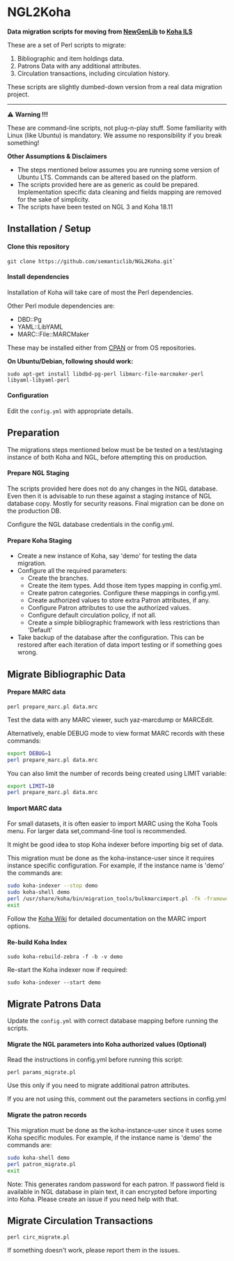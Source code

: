 # NGL2Koha

**Data migration scripts for moving from [NewGenLib](http://www.verussolutions.biz/web) to [Koha ILS](https://koha-community.org)**

These are a set of Perl scripts to migrate:
1. Bibliographic and item holdings data.
2. Patrons Data with any additional attributes.
3. Circulation transactions, including circulation history.

These scripts are slightly dumbed-down version from a real data migration project.

***
:warning: **Warning !!!**

These are command-line scripts, not plug-n-play stuff. Some familiarity with Linux (like Ubuntu) is mandatory. We assume no responsibility if you break something!

**Other Assumptions & Disclaimers**

- The steps mentioned below assumes you are running some version of Ubuntu LTS. Commands can be altered based on the platform.
- The scripts provided here are as generic as could be prepared. Implementation specific data cleaning and fields mapping are removed for the sake of simplicity.
- The scripts have been tested on NGL 3 and Koha 18.11

## Installation / Setup

#### Clone this repository
```
git clone https://github.com/semanticlib/NGL2Koha.git`
```

#### Install dependencies
Installation of Koha will take care of most the Perl dependencies.

Other Perl module dependencies are:
* DBD::Pg
* YAML::LibYAML
* MARC::File::MARCMaker

These may be installed either from [CPAN](https://metacpan.org) or from OS repositories.

**On Ubuntu/Debian, following should work:**

```
sudo apt-get install libdbd-pg-perl libmarc-file-marcmaker-perl libyaml-libyaml-perl
```

#### Configuration

Edit the `config.yml` with appropriate details.

## Preparation

The migrations steps mentioned below must be be tested on a test/staging instance of both Koha and NGL, before attempting this on production.

#### Prepare NGL Staging
The scripts provided here does not do any changes in the NGL database. Even then it is advisable to run these against a staging instance of NGL database copy. Mostly for security reasons. Final migration can be done on the production DB.

Configure the NGL database credentials in the config.yml.

#### Prepare Koha Staging
* Create a new instance of Koha, say 'demo' for testing the data migration.
* Configure all the required parameters:
    - Create the branches.
    - Create the item types. Add those item types mapping in config.yml.
    - Create patron categories. Configure these mappings in config.yml.
    - Create authorized values to store extra Patron attributes, if any.
    - Configure Patron attributes to use the authorized values.
    - Configure default circulation policy, if not all.
    - Create a simple bibliographic framework with less restrictions than 'Default'
* Take backup of the database after the configuration. This can be restored after each iteration of data import testing or if something goes wrong.


## Migrate Bibliographic Data

#### Prepare MARC data

```
perl prepare_marc.pl data.mrc
```

Test the data with any MARC viewer, such yaz-marcdump or MARCEdit. 

Alternatively, enable DEBUG mode to view format MARC records with these commands:

```bash
export DEBUG=1
perl prepare_marc.pl data.mrc
```

You can also limit the number of records being created using LIMIT variable:

```bash
export LIMIT=10
perl prepare_marc.pl data.mrc
```


#### Import MARC data

For small datasets, it is often easier to import MARC using the Koha Tools menu. 
For larger data set,command-line tool is recommended.

It might be good idea to stop Koha indexer before importing big set of data.

This migration must be done as the koha-instance-user since it requires instance
specific configuration. For example, if the instance name is 'demo' the commands are:

```bash
sudo koha-indexer --stop demo
sudo koha-shell demo
perl /usr/share/koha/bin/migration_tools/bulkmarcimport.pl -fk -framework FA -commit 1000 -file data.mrc
exit
```

Follow the [Koha Wiki](https://wiki.koha-community.org/wiki/Main_Page) for detailed documentation on the MARC import options.

#### Re-build Koha Index
	
```
sudo koha-rebuild-zebra -f -b -v demo
```

Re-start the Koha indexer now if required:

```
sudo koha-indexer --start demo
```

## Migrate Patrons Data

Update the `config.yml` with correct database mapping before running the scripts.

#### Migrate the NGL parameters into Koha authorized values (Optional)

Read the instructions in config.yml before running this script:

```
perl params_migrate.pl
```

Use this only if you need to migrate additional patron attributes.

If you are not using this, comment out the parameters sections in config.yml

#### Migrate the patron records

This migration must be done as the koha-instance-user since it uses some Koha 
specific modules. For example, if the instance name is 'demo' the commands are:

```bash
sudo koha-shell demo
perl patron_migrate.pl
exit
```
Note: This generates random password for each patron. If password field is available in NGL database in plain text, it can encrypted before importing into Koha. Please create an issue if you need help with that.

## Migrate Circulation Transactions

```
perl circ_migrate.pl
```

If something doesn't work, please report them in the issues.
